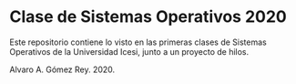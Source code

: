 # Clase de Sistemas Operativos 2020
Este repositorio contiene lo visto en las primeras clases de Sistemas Operativos de la Universidad Icesi, junto a un proyecto de hilos.

Alvaro A. Gómez Rey. 2020.
